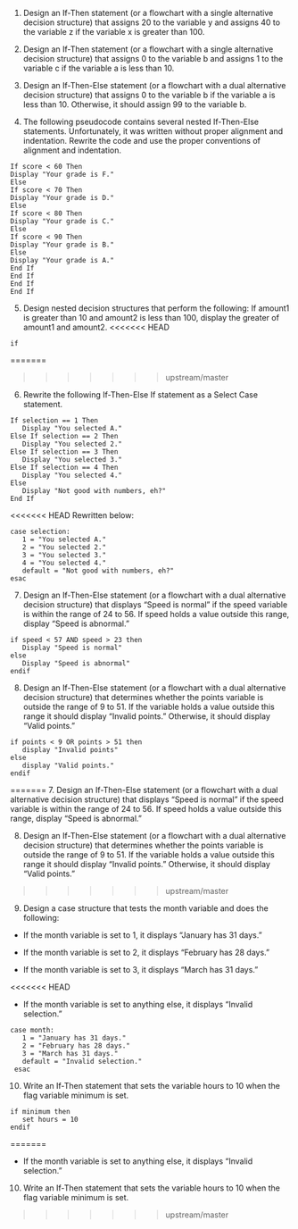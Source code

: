 1. Design an If-Then statement (or a flowchart with a single alternative decision structure) that assigns 20 to the variable y and assigns 40 to the variable z if the variable x is greater than 100.

2. Design an If-Then statement (or a flowchart with a single alternative decision structure) that assigns 0 to the variable b and assigns 1 to the variable c if the variable a is less than 10.

3. Design an If-Then-Else statement (or a flowchart with a dual alternative decision structure) that assigns 0 to the variable b if the variable a is less than 10. Otherwise, it should assign 99 to the variable b.

4. The following pseudocode contains several nested If-Then-Else statements. Unfortunately, it was written without proper alignment and indentation. Rewrite the code and use the proper conventions of alignment and indentation.
```
If score < 60 Then
Display "Your grade is F."
Else
If score < 70 Then
Display "Your grade is D."
Else
If score < 80 Then
Display "Your grade is C."
Else
If score < 90 Then
Display "Your grade is B."
Else
Display "Your grade is A."
End If
End If
End If
End If
```
5. Design nested decision structures that perform the following: If amount1 is greater than 10 and amount2 is less than 100, display the greater of amount1 and amount2.
<<<<<<< HEAD
```
if 
```
=======

>>>>>>> upstream/master
6. Rewrite the following If-Then-Else If statement as a Select Case statement.
```
If selection == 1 Then
   Display "You selected A."
Else If selection == 2 Then
   Display "You selected 2."
Else If selection == 3 Then
   Display "You selected 3."
Else If selection == 4 Then
   Display "You selected 4."
Else
   Display "Not good with numbers, eh?"
End If
```
<<<<<<< HEAD
Rewritten below:
```
case selection:
   1 = "You selected A."
   2 = "You selected 2."
   3 = "You selected 3."
   4 = "You selected 4."
   default = "Not good with numbers, eh?"
esac
```
7. Design an If-Then-Else statement (or a flowchart with a dual alternative decision structure) that displays “Speed is normal” if the speed variable is within the range of 24 to 56. If speed holds a value outside this range, display “Speed is abnormal.”
```
if speed < 57 AND speed > 23 then
   Display "Speed is normal"
else 
   Display "Speed is abnormal"
endif
```
8. Design an If-Then-Else statement (or a flowchart with a dual alternative decision structure) that determines whether the points variable is outside the range of 9 to 51. If the variable holds a value outside this range it should display “Invalid points.” Otherwise, it should display “Valid points.”
```
if points < 9 OR points > 51 then
   display "Invalid points"
else 
   display "Valid points."
endif
```
=======
7. Design an If-Then-Else statement (or a flowchart with a dual alternative decision structure) that displays “Speed is normal” if the speed variable is within the range of 24 to 56. If speed holds a value outside this range, display “Speed is abnormal.”

8. Design an If-Then-Else statement (or a flowchart with a dual alternative decision structure) that determines whether the points variable is outside the range of 9 to 51. If the variable holds a value outside this range it should display “Invalid points.” Otherwise, it should display “Valid points.”

>>>>>>> upstream/master
9. Design a case structure that tests the month variable and does the following:

* If the month variable is set to 1, it displays “January has 31 days.”

* If the month variable is set to 2, it displays “February has 28 days.”

* If the month variable is set to 3, it displays “March has 31 days.”

<<<<<<< HEAD
* If the month variable is set to anything else, it displays “Invalid selection.”  
```
case month:
   1 = "January has 31 days."
   2 = "February has 28 days."
   3 = "March has 31 days."
   default = "Invalid selection."
 esac  
```

10. Write an If-Then statement that sets the variable hours to 10 when the flag variable minimum is set.  
```
if minimum then
   set hours = 10
endif
```
=======
* If the month variable is set to anything else, it displays “Invalid selection.”

10. Write an If-Then statement that sets the variable hours to 10 when the flag variable minimum is set.

>>>>>>> upstream/master
